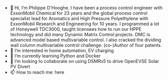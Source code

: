 - 👋 Hi, I’m Philippe D'Hooghe. I have been a process control engineer with ExxonMobil Chemical for 23 years and the global process control specialist lead for Aromatics and High Pressure Polyethylene with ExxonMobil Research and Engineering for 10 years. I programmed a lot of Honeywell TDC3000, taught licensees how to run our HPPE technology and did many Dynamic Matrix Control projects. DMC is advanced model based multivariable control. I also cracked the dividing wall column multivariable control challenge. (co-)Author of four patents.
- 👀 I’m interested in home automation, EV charging
- 🌱 I’m currently learning Python and Docker
- 💞️ I’m looking to collaborate on using DSMRv5 to drive OpenEVSE Solar PV Divert
- 📫 How to reach me: here

<!---
pdhoogh/pdhoogh is a ✨ special ✨ repository because its `README.md` (this file) appears on your GitHub profile.
You can click the Preview link to take a look at your changes.
--->
